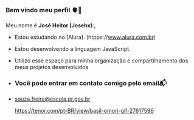 ### Bem vindo meu perfil 🫀🧬

Meu nome é **José Heitor (Josehx)**:,

- Estou estudando no [Alura]. (htpps://www.alura.com.br)
- Estou desenvolvendo a linguagem JavaScript
- Utilizo esse espaço para minha organização e compartilhamento dos meus projetos desenvolvidos

- ### Você pode entrar em contato comigo pelo email📬

- souza.freire@escola.pr.gov.br

  https://tenor.com/pt-BR/view/basil-omori-gif-27617596

  
